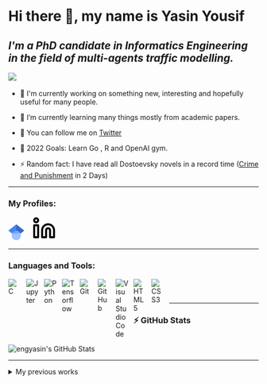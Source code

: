# Hi there 👋, my name is Yasin Yousif

## *I'm a PhD candidate in Informatics Engineering in the field of multi-agents traffic modelling.*

![](https://komarev.com/ghpvc/?username=engyasin)


- 🔭 I'm currently working on something new, interesting and hopefully useful for many people. 

- 🌱 I’m currently learning many things mostly from academic papers.
- 👯 You can follow me on [Twitter](https://twitter.com/YasinYousif001) 
- 🥅 2022 Goals: Learn Go , R and OpenAI gym.
- ⚡ Random fact: I have read all Dostoevsky novels in a record time ([Crime and Punishment](https://en.wikipedia.org/wiki/Crime_and_Punishment) in 2 Days)

---
### My Profiles:

[![website](./img/32px-Google_Scholar_logo.svg.png)](https://scholar.google.com/citations?user=uOZtMvYAAAAJ&hl=de)
&nbsp;&nbsp;
[![website](./img/linkedin-light.svg)](https://de.linkedin.com/in/engyasinyousif)

---

### Languages and Tools:

<img align="left" alt="C" width="26px" src="https://cdn.jsdelivr.net/gh/devicons/devicon/icons/c/c-line.svg" style="padding-right:10px;" />
<img align="left" alt="Jupyter" width="26px" src="https://cdn.jsdelivr.net/gh/devicons/devicon/icons/jupyter/jupyter-original-wordmark.svg" style="padding-right:10px;" />
<img align="left" alt="Python" width="26px" src="https://cdn.jsdelivr.net/gh/devicons/devicon/icons/python/python-original.svg" style="padding-right:10px;" />
<img align="left" alt="Tensorflow" width="26px" src="https://cdn.jsdelivr.net/gh/devicons/devicon/icons/tensorflow/tensorflow-original.svg" style="padding-right:10px;" />
<img align="left" alt="Git" width="26px" src="https://cdn.jsdelivr.net/gh/devicons/devicon/icons/git/git-original.svg" style="padding-right:10px;" />
<img align="left" alt="GitHub" width="26px" src="https://user-images.githubusercontent.com/3369400/139448065-39a229ba-4b06-434b-bc67-616e2ed80c8f.png" style="padding-right:10px;" />
<img align="left" alt="Visual Studio Code" width="26px" src="https://cdn.jsdelivr.net/gh/devicons/devicon/icons/vscode/vscode-original.svg" style="padding-right:10px;" />
<img align="left" alt="HTML5" width="26px" src="https://cdn.jsdelivr.net/gh/devicons/devicon/icons/html5/html5-original.svg" style="padding-right:10px;" />
<img align="left" alt="CSS3" width="26px" src="https://cdn.jsdelivr.net/gh/devicons/devicon/icons/css3/css3-original.svg" style="padding-right:10px;" />

<br />
<br />

---

### :zap: GitHub Stats 
</br>

<img align="" alt="engyasin's GitHub Stats" src="https://github-readme-stats.vercel.app/api?username=engyasin&show_icons=true&hide_border=false&title_color=ff652f&icon_color=FFE400&bg_color=09131B&text_color=ffffff&border_color=0c1a25&hide=commits" />

</br>

---
<details>
<summary> My previous works </summary>

- A python Package for Multi-object Tracking

[![Readme Card](https://github-readme-stats.vercel.app/api/pin/?username=engyasin&hide_border=false&title_color=ff652f&icon_color=FFE400&bg_color=09131B&text_color=ffffff&border_color=0c1a25&repo=Offline_MOT)](https://github.com/engyasin/Offline_MOT)

- An awesome resources for Mechatronic Engineering 

[![Readme Card](https://github-readme-stats.vercel.app/api/pin/?username=engyasin&hide_border=false&title_color=ff652f&icon_color=FFE400&bg_color=09131B&text_color=ffffff&border_color=0c1a25&repo=awesome-mechatronics)](https://github.com/engyasin/awesome-mechatronics)

- My Master Work

[![Readme Card](https://github-readme-stats.vercel.app/api/pin/?username=engyasin&hide_border=false&title_color=ff652f&icon_color=FFE400&bg_color=09131B&text_color=ffffff&border_color=0c1a25&repo=EKF-MonoSLAM_for_3D-reconstruction)](https://github.com/engyasin/EKF-MonoSLAM_for_3D-reconstruction)

- My Bachlour Project

[![Readme Card](https://github-readme-stats.vercel.app/api/pin/?username=engyasin&hide_border=false&title_color=ff652f&icon_color=FFE400&bg_color=09131B&text_color=ffffff&border_color=0c1a25&repo=my_grad_project)](https://github.com/engyasin/my_grad_project)

</details>


